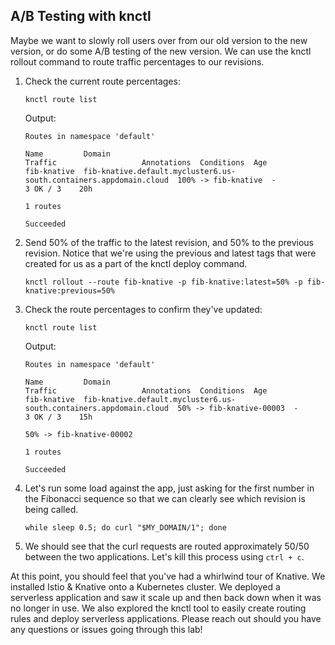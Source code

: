 ## A/B Testing with knctl

Maybe we want to slowly roll users over from our old version to the new version, or do some A/B testing of the new version. We can use the knctl rollout command to route traffic percentages to our revisions.

1. Check the current route percentages:

	```
	knctl route list
	```

	Output:
	```
	Routes in namespace 'default'

	Name         Domain                                                              Traffic                   Annotations  Conditions  Age  
	fib-knative  fib-knative.default.mycluster6.us-south.containers.appdomain.cloud  100% -> fib-knative  -            3 OK / 3    20h  

	1 routes

	Succeeded
	```

2. Send 50% of the traffic to the latest revision, and 50% to the previous revision. Notice that we're using the previous and latest tags that were created for us as a part of the knctl deploy command.

	```
	knctl rollout --route fib-knative -p fib-knative:latest=50% -p fib-knative:previous=50%
	```

3. Check the route percentages to confirm they've updated:

	```
	knctl route list
	```

	Output:
	```
	Routes in namespace 'default'

	Name         Domain                                                              Traffic                   Annotations  Conditions  Age  
	fib-knative  fib-knative.default.mycluster6.us-south.containers.appdomain.cloud  50% -> fib-knative-00003  -            3 OK / 3    15h  
                                                                                 	 50% -> fib-knative-00002                             

	1 routes

	Succeeded
	```

3. Let's run some load against the app, just asking for the first number in the Fibonacci sequence so that we can clearly see which revision is being called.

	```
	while sleep 0.5; do curl "$MY_DOMAIN/1"; done
	```

4. We should see that the curl requests are routed approximately 50/50 between the two applications. Let's kill this process using `ctrl + c`.


At this point, you should feel that you've had a whirlwind tour of Knative. We installed Istio & Knative onto a Kubernetes cluster. We deployed a serverless application and saw it scale up and then back down when it was no longer in use. We also explored the knctl tool to easily create routing rules and deploy serverless applications. Please reach out should you have any questions or issues going through this lab!
